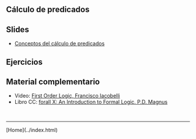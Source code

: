 ## Cálculo de predicados

## Slides

- [Conceptos del cálculo de predicados](../slides/02.2-CalculoDePredicados.pdf)

<!--
- [Derivaciones lógicas en el cálculo de predicados](../slides/02.3-Derivaciones.pdf)
- [Curiosidades matemáticas](../slides/02.5-EcuacionesDiofantinas.pdf)
-->


## Ejercicios

<!--
[Ejercicios de repaso - Quiz 3](03-Ejercicios-201820-Derivaciones-Predicados.pdf)  
[Ejercicios de repaso - Quiz 4](04-Ejercicios-201910.pdf)  

-->

## Material complementario

- Video: [First Order Logic, Francisco Iacobelli](https://www.youtube.com/watch?v=73AUBVOW-sM)  
- Libro CC: [forall X: An Introduction to Formal Logic. P.D. Magnus](https://www.fecundity.com/logic/)  

<!--

## Explorando más alla

- Sobre la [Paradoja de Russell](https://es.wikipedia.org/wiki/Paradoja_de_Russell)  
- Video: [Russell's Paradox - A Ripple in the Foundations of Mathematics](https://www.youtube.com/watch?v=xauCQpnbNAM)  
- [Math's Existential Crisis (Gödel's Incompleteness Theorems)](https://www.youtube.com/watch?v=YrKLy4VN-7k)  
- [Impossible Programs (The Halting Problem)](https://www.youtube.com/watch?v=wGLQiHXHWNk)  
- [Proof That Computers Can't Do Everything (The Halting Problem)](https://www.youtube.com/watch?v=92WHN-pAFCs)  
- [Gödel's First Incompleteness Theorem, Proof Sketch](https://www.youtube.com/watch?v=svOTZEbj3ys&t=15s)  
-->

<BR>
<HR>
[Home](../index.html)
<BR>



